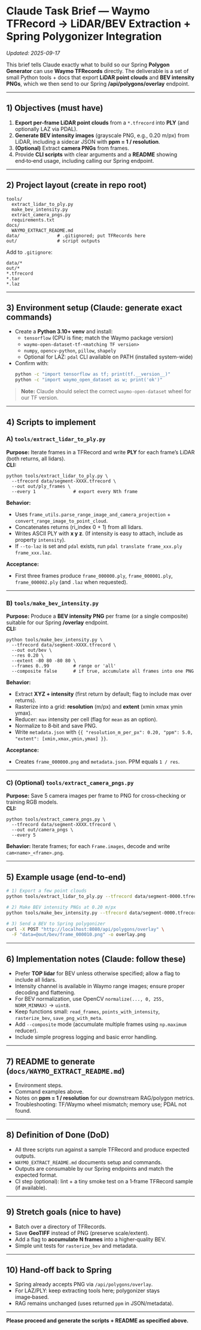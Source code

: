 # Claude Task Brief — Waymo TFRecord → LiDAR/BEV Extraction + Spring Polygonizer Integration
*Updated: 2025-09-17*


This brief tells Claude exactly what to build so our Spring **Polygon Generator** can use **Waymo TFRecords** directly. The deliverable is a set of small Python tools + docs that export **LiDAR point clouds** and **BEV intensity PNGs**, which we then send to our Spring **/api/polygons/overlay** endpoint.

---

## 1) Objectives (must have)
1. **Export per‑frame LiDAR point clouds** from a `*.tfrecord` into **PLY** (and optionally LAZ via PDAL).
2. **Generate BEV intensity images** (grayscale PNG, e.g., 0.20 m/px) from LiDAR, including a sidecar JSON with **ppm = 1 / resolution**.
3. **(Optional)** Extract **camera PNGs** from frames.
4. Provide **CLI scripts** with clear arguments and a **README** showing end‑to‑end usage, including calling our Spring endpoint.

---

## 2) Project layout (create in repo root)
```
tools/
  extract_lidar_to_ply.py
  make_bev_intensity.py
  extract_camera_pngs.py
  requirements.txt
docs/
  WAYMO_EXTRACT_README.md
data/              # .gitignored; put TFRecords here
out/               # script outputs
```

Add to `.gitignore`:
```
data/*
out/*
*.tfrecord
*.tar
*.laz
```

---

## 3) Environment setup (Claude: generate exact commands)
- Create a **Python 3.10+ venv** and install:
  - `tensorflow` (CPU is fine; match the Waymo package version)
  - `waymo-open-dataset-tf-<matching TF version>`
  - `numpy`, `opencv-python`, `pillow`, `shapely`
  - Optional for LAZ: `pdal` CLI available on PATH (installed system-wide)
- Confirm with:
  ```bash
  python -c "import tensorflow as tf; print(tf.__version__)"
  python -c "import waymo_open_dataset as w; print('ok')"
  ```

> **Note:** Claude should select the correct `waymo-open-dataset` wheel for our TF version.

---

## 4) Scripts to implement

### A) `tools/extract_lidar_to_ply.py`
**Purpose:** Iterate frames in a TFRecord and write **PLY** for each frame’s LiDAR (both returns, all lidars).  
**CLI:**
```
python tools/extract_lidar_to_ply.py \
  --tfrecord data/segment-XXXX.tfrecord \
  --out out/ply_frames \
  --every 1              # export every Nth frame
```
**Behavior:**
- Uses `frame_utils.parse_range_image_and_camera_projection` + `convert_range_image_to_point_cloud`.
- Concatenates returns (ri_index 0 + 1) from all lidars.
- Writes ASCII PLY with **x y z**. (If intensity is easy to attach, include as property `intensity`).
- If `--to-laz` is set and `pdal` exists, run `pdal translate frame_xxx.ply frame_xxx.laz`.

**Acceptance:**
- First three frames produce `frame_000000.ply`, `frame_000001.ply`, `frame_000002.ply` (and `.laz` when requested).

---

### B) `tools/make_bev_intensity.py`
**Purpose:** Produce a **BEV intensity PNG** per frame (or a single composite) suitable for our Spring **/overlay** endpoint.  
**CLI:**
```
python tools/make_bev_intensity.py \
  --tfrecord data/segment-XXXX.tfrecord \
  --out out/bev \
  --res 0.20 \
  --extent -80 80 -80 80 \
  --frames 0..99         # range or 'all'
  --composite false      # if true, accumulate all frames into one PNG
```
**Behavior:**
- Extract **XYZ + intensity** (first return by default; flag to include max over returns).
- Rasterize into a grid: **resolution** (m/px) and **extent** (xmin xmax ymin ymax).
- Reducer: `max` intensity per cell (flag for `mean` as an option).
- Normalize to 8‑bit and save PNG.
- Write `metadata.json` with `{{ "resolution_m_per_px": 0.20, "ppm": 5.0, "extent": [xmin,xmax,ymin,ymax] }}`.

**Acceptance:**
- Creates `frame_000000.png` and `metadata.json`. PPM equals `1 / res`.

---

### C) (Optional) `tools/extract_camera_pngs.py`
**Purpose:** Save 5 camera images per frame to PNG for cross‑checking or training RGB models.  
**CLI:**
```
python tools/extract_camera_pngs.py \
  --tfrecord data/segment-XXXX.tfrecord \
  --out out/camera_pngs \
  --every 5
```
**Behavior:** Iterate frames; for each `Frame.images`, decode and write `cam<name>_<frame>.png`.

---

## 5) Example usage (end‑to‑end)

```bash
# 1) Export a few point clouds
python tools/extract_lidar_to_ply.py --tfrecord data/segment-0000.tfrecord --out out/ply --every 10

# 2) Make BEV intensity PNGs at 0.20 m/px
python tools/make_bev_intensity.py --tfrecord data/segment-0000.tfrecord --out out/bev --res 0.20 --extent -80 80 -80 80 --frames 0..50

# 3) Send a BEV to Spring polygonizer
curl -X POST "http://localhost:8080/api/polygons/overlay" \
  -F "data=@out/bev/frame_000010.png" -o overlay.png
```

---

## 6) Implementation notes (Claude: follow these)
- Prefer **TOP lidar** for BEV unless otherwise specified; allow a flag to include all lidars.
- Intensity channel is available in Waymo range images; ensure proper decoding and flattening.
- For BEV normalization, use OpenCV `normalize(..., 0, 255, NORM_MINMAX)` → `uint8`.
- Keep functions small: `read_frames`, `points_with_intensity`, `rasterize_bev`, `save_png_with_meta`.
- Add `--composite` mode (accumulate multiple frames using `np.maximum` reducer).
- Include simple progress logging and basic error handling.

---

## 7) README to generate (`docs/WAYMO_EXTRACT_README.md`)
- Environment steps.
- Command examples above.
- Notes on **ppm = 1 / resolution** for our downstream RAG/polygon metrics.
- Troubleshooting: TF/Waymo wheel mismatch; memory use; PDAL not found.

---

## 8) Definition of Done (DoD)
- All three scripts run against a sample TFRecord and produce expected outputs.
- `WAYMO_EXTRACT_README.md` documents setup and commands.
- Outputs are consumable by our Spring endpoints and match the expected format.
- CI step (optional): lint + a tiny smoke test on a 1‑frame TFRecord sample (if available).

---

## 9) Stretch goals (nice to have)
- Batch over a directory of TFRecords.  
- Save **GeoTIFF** instead of PNG (preserve scale/extent).  
- Add a flag to **accumulate N frames** into a higher‑quality BEV.  
- Simple unit tests for `rasterize_bev` and metadata.

---

## 10) Hand‑off back to Spring
- Spring already accepts PNG via `/api/polygons/overlay`.  
- For LAZ/PLY: keep extracting tools here; polygonizer stays image‑based.  
- RAG remains unchanged (uses returned `ppm` in JSON/metadata).

---

**Please proceed and generate the scripts + README as specified above.**
